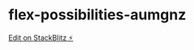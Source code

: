# flex-possibilities-aumgnz

[Edit on StackBlitz ⚡️](https://stackblitz.com/edit/flex-possibilities-aumgnz)